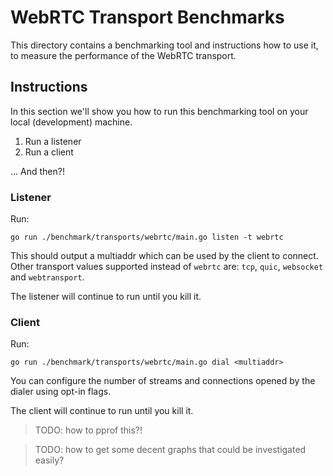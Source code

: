 # WebRTC Transport Benchmarks

This directory contains a benchmarking tool and instructions how to use it,
to measure the performance of the WebRTC transport.

## Instructions

In this section we'll show you how to run this benchmarking tool on your local (development) machine.

1. Run a listener
2. Run a client

... And then?!

### Listener

Run:

```
go run ./benchmark/transports/webrtc/main.go listen -t webrtc
```

This should output a multiaddr which can be used by the client to connect.
Other transport values supported instead of `webrtc` are: `tcp`, `quic`, `websocket` and `webtransport`.

The listener will continue to run until you kill it.

### Client

Run:

```
go run ./benchmark/transports/webrtc/main.go dial <multiaddr>
```

You can configure the number of streams and connections opened by the dialer using opt-in flags.

The client will continue to run until you kill it.

> TODO: how to pprof this?!

> TODO: how to get some decent graphs that could be investigated easily?
